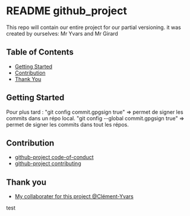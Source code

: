 # README github_project

This repo will contain our entire project for our partial versioning. it was created by ourselves: Mr Yvars and Mr Girard

## Table of Contents
- [Getting Started](#getting-started)
- [Contribution](#contribution)
- [Thank You](#thank-you)

## Getting Started

Pour plus tard : 
"git config commit.gpgsign true" => permet de signer les commits dans un répo local.
"git config --global commit.gpgsign true" => permet de signer les commits dans tout les répos.

## Contribution
- [github-project code-of-conduct](CODE_OF_CONDUCT.md)
- [github-project contributing](CONTRIBUTING.md)

## Thank you
- [My collaborater for this project @Clément-Yvars](https://github.com/clement-Yvars)

test 